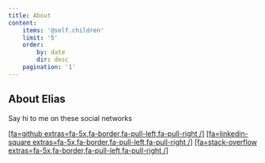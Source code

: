 ```yaml
---
title: About
content:
    items: '@self.children'
    limit: '5'
    order:
        by: date
        dir: desc
    pagination: '1'
---
```


## About Elias


Say hi to me on these social networks

[[fa=github extras=fa-5x,fa-border,fa-pull-left,fa-pull-right /]](https://github.com/Raboo)
[[fa=linkedin-square extras=fa-5x,fa-border,fa-pull-left,fa-pull-right /]](https://linkedin.com/in/elias82)
[[fa=stack-overflow extras=fa-5x,fa-border,fa-pull-left,fa-pull-right /]](https://stackoverflow.com/users/1425670/raboo)
